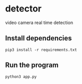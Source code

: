 # detector
video camera real time detection

## Install dependencies

`` pip3 install -r requirements.txt ``

## Run the program

`` python3 app.py ``



